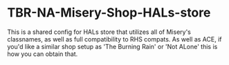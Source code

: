 # TBR-NA-Misery-Shop-HALs-store
This is a shared config for HALs store that utilizes all of Misery's classnames, as well as full compatibility to RHS compats. As well as ACE, if you'd like a similar shop setup as 'The Burning Rain' or 'Not ALone' this is how you can obtain that.
